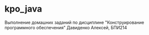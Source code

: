 # kpo_java
Выполнение домашних заданий по дисциплине "Конструирование программного обеспечения"
Давиденко Алексей, БПИ214
